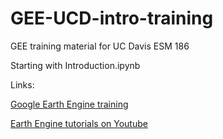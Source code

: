 # GEE-UCD-intro-training
GEE training material for UC Davis ESM 186

Starting with Introduction.ipynb 

Links: 

[Google Earth Engine training](https://developers.google.com/earth-engine/guides)

[Earth Engine tutorials on Youtube](https://www.youtube.com/watch?v=WvaBZbph_cU)
